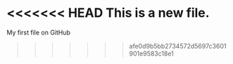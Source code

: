 <<<<<<< HEAD
This is a new file.
=======
My first file on GitHub
>>>>>>> afe0d9b5bb2734572d5697c3601901e9583c18e1
